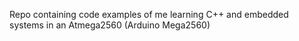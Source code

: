 Repo containing code examples of me learning C++ and embedded systems
in an Atmega2560 (Arduino Mega2560)
